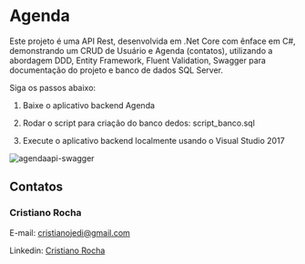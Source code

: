 # Agenda

Este projeto é uma API Rest, desenvolvida em .Net Core com ênface em C#, demonstrando um CRUD de Usuário e Agenda (contatos), utilizando a abordagem DDD, Entity Framework, Fluent Validation, Swagger para documentação do projeto e banco de dados SQL Server.

Siga os passos abaixo:

1) Baixe o aplicativo backend Agenda

2) Rodar o script para criação do banco dedos: script_banco.sql

3) Execute o aplicativo backend localmente usando o Visual Studio 2017

![agendaapi-swagger](https://user-images.githubusercontent.com/32333301/48791520-0cb44800-ecd9-11e8-9596-4123ea96c642.png)
 		 
## Contatos

### Cristiano Rocha

E-mail: cristianojedi@gmail.com

Linkedin: <a href="https://www.linkedin.com/in/cristiano-m%C3%A1rio-de-ara%C3%BAjo-rocha-548367160/" target="_blank">Cristiano Rocha</a>
